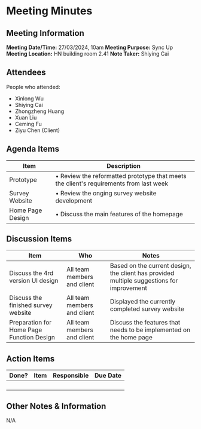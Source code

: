 # Meeting Minutes
## Meeting Information
**Meeting Date/Time:** 27/03/2024, 10am 
**Meeting Purpose:** Sync Up  
**Meeting Location:** HN building room 2.41
**Note Taker:** Shiying Cai

## Attendees
People who attended:
- Xinlong Wu
- Shiying Cai
- Zhongzheng Huang
- Xuan Liu
- Ceming Fu
- Ziyu Chen (Client)

## Agenda Items

Item | Description
---- | ----
Prototype | • Review the reformatted prototype that meets the client's requirements from last week 
Survey Website | • Review the onging survey website development
Home Page Design | • Discuss the main features of the homepage 

## Discussion Items
Item | Who | Notes 
---- | ---- | ---- 
Discuss the 4rd version UI design | All team members and client | Based on the current design, the client has provided multiple suggestions for improvement
Discuss the finished survey website | All team members and client | Displayed the currently completed survey website
Preparation for Home Page Function Design | All team members and client | Discuss the features that needs to be implemented on the home page 
## Action Items
| Done? | Item | Responsible | Due Date |
| ---- | ---- | ---- | ---- |
|       |      |             |          |
|       |      |             |          |
|       |      |             |          |
|       |      |             |          |

## Other Notes & Information
N/A
